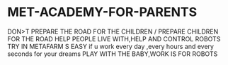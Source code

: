 # MET-ACADEMY-FOR-PARENTS
DON>T PREPARE THE ROAD FOR THE CHILDREN /           PREPARE CHILDREN FOR THE ROAD
HELP PEOPLE LIVE WITH,HELP AND CONTROL ROBOTS
TRY IN METAFARM
S EASY if u work every day ,every hours and every seconds for your dreams
PLAY WITH THE BABY,WORK IS FOR ROBOTS
